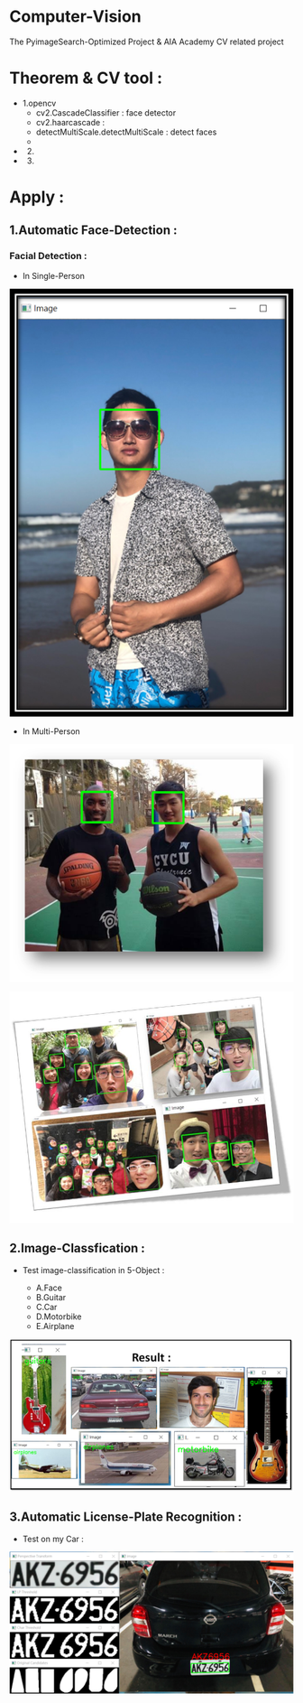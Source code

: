 # Computer-Vision

The PyimageSearch-Optimized Project & AIA Academy CV related project

# Theorem & CV tool : 
- 1.opencv  
    - cv2.CascadeClassifier : face detector 
    - cv2.haarcascade : 
    - detectMultiScale.detectMultiScale : detect faces
    - 
- 2.
- 3.

# Apply : 
## 1.Automatic Face-Detection : 

### Facial Detection : 

- In Single-Person

![image](data/2.png)

- In Multi-Person

![image](data/chp_1_0_basletball.png)

![image](data/Multi_Face2.JPG)

## 2.Image-Classfication : 

- Test image-classification in 5-Object :

    - A.Face 
    - B.Guitar
    - C.Car
    - D.Motorbike
    - E.Airplane

![image](data/chp_4_6_Classified_Result.png)


## 3.Automatic License-Plate Recognition  :

- Test on my Car :

![image](data/Car_Label.png)

